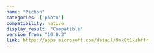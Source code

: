 ```yaml
---
name: "Pichon"
categories: ['photo']
compatibility: native
display_result: "Compatible"
version_from: "10.0.3"
link: https://apps.microsoft.com/detail/9nk8t1kshffr
---
```

